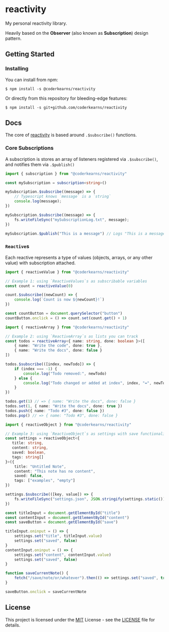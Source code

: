 # reactivity

My personal reactivity library.

Heavily based on the **Observer** (also known as **Subscription**) design pattern.

## Getting Started

### Installing

You can install from npm:

```
$ npm install -s @coderkearns/reactivity
```

Or directly from this repository for bleeding-edge features:

```
$ npm install -s git+github.com/coderkearns/reactivity
```

## Docs

The core of [reactivity](https://github.com/coderkearns/reactivity) is based around `.$subscribe()` functions.

### Core Subscriptions

A subscription is stores an array of listeners registered via `.$subscribe()`, and notifies them via `.$publish()`

```ts
import { subscription } from "@coderkearns/reactivity"

const mySubscription = subscription<string>()

mySubscription.$subscribe((message) => {
    // Typescript knows `message` is a `string`
    console.log(message);
})

mySubscription.$subscribe((message) => {
    fs.writeFileSync("mySubscriptionLog.txt", message);
})

mySubscription.$publish("This is a message") // Logs "This is a message" to both the console and the file

```

### `Reactive`s

Each reactive represents a type of values (objects, arrays, or any other value) with subscription attached.

```ts
import { reactiveValue } from "@coderkearns/reactivity"

// Example 1: using `ReactiveValues`s as subscribable variables
const count = reactiveValue(0)

count.$subscribe((newCount) => {
    console.log(`Count is now ${newCount}!`)
})

const countButton = document.querySelector("button")
countButton.onclick = () => count.set(count.get() + 1)
```

```ts
import { reactiveArray } from "@coderkearns/reactivity"

// Example 2: using `ReactiveArray`s as lists you can track
const todos = reactiveArray<{ name: string, done: boolean }>([
    { name: "Write the code", done: true },
    { name: "Write the docs", done: false }
])

todos.$subscribe(([index, newTodo]) => {
    if (index === -1) {
        console.log("Todo removed:", newTodo)
    } else {
        console.log("Todo changed or added at index", index, "=", newTodo)
    }
})

todos.get(1) // => { name: "Write the docs", done: false }
todos.set(1, { name: "Write the docs", done: true })
todos.push({ name: "Todo #3", done: false })
todos.pop() // => { name: "Todo #3", done: false }
```

```ts
import { reactiveObject } from "@coderkearns/reactivity"

// Example 3: using `ReactiveObject`s as settings with save functionality
const settings = reactiveObject<{
   title: string,
   content: string,
   saved: boolean,
   tags: string[]
}>({
    title: "Untitled Note",
    content: "This note has no content",
    saved: false,
    tags: ["examples", "empty"]
})

settings.$subscribe(([key, value]) => {
    fs.writeFileSync("settings.json", JSON.stringify(settings.static()))
})

const titleInput = document.getElementById("title")
const contentInput = document.getElementById("content")
const saveButton = document.getElementById("save")

titleInput.oninput = () => {
    settings.set("title", titleInput.value)
    settings.set("saved", false)
}
contentInput.oninput = () => {
    settings.set("content", contentInput.value)
    settings.set("saved", false)
}

function saveCurrentNote() {
    fetch("/save/note/or/whatever").then(() => settings.set("saved", true))
}

saveButton.onclick = saveCurrentNote
```

## License

This project is licensed under the [MIT](https://choosealicense.com/licenses/mit/) License - see the [LICENSE](./LICENSE) file for details.
